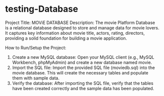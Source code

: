 # testing-Database

Project Title: MOViE DATABASE
Description:
The movie Platform Database is a relational database designed to store and manage data for movie lovers. It captures key information about movie title, actors, rating, directors, providing a solid foundation for building a movie application.

How to Run/Setup the Project:
1. Create a new MySQL database: Open your MySQL client (e.g., MySQL Workbench, phpMyAdmin) and create a new database named movie.
2. Import the SQL file: Import the provided SQL file (moviedb.sql) into the movie database. This will create the necessary tables and populate them with sample data.
3. Verify the database: After importing the SQL file, verify that the tables have been created correctly and the sample data has been populated.
